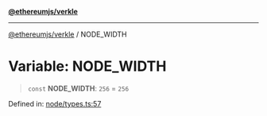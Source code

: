[**@ethereumjs/verkle**](../README.md)

***

[@ethereumjs/verkle](../README.md) / NODE\_WIDTH

# Variable: NODE\_WIDTH

> `const` **NODE\_WIDTH**: `256` = `256`

Defined in: [node/types.ts:57](https://github.com/ethereumjs/ethereumjs-monorepo/blob/master/packages/verkle/src/node/types.ts#L57)
